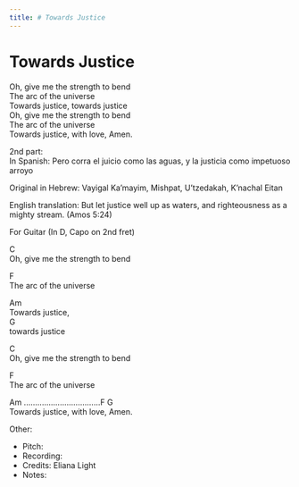 ```yaml
---
title: # Towards Justice
---
```



# Towards Justice

Oh, give me the strength to bend  
The arc of the universe   
Towards justice, towards justice   
Oh, give me the strength to bend   
The arc of the universe   
Towards justice, with love, Amen.   
  
2nd part:  
In Spanish: Pero corra el juicio como las aguas, y la justicia como impetuoso arroyo  
  
Original in Hebrew: Vayigal Ka’mayim, Mishpat, U’tzedakah, K’nachal Eitan   
  
English translation: But let justice well up as waters, and righteousness as a mighty stream. (Amos 5:24)

  
For Guitar (In D, Capo on 2nd fret)
  
C  
Oh, give me the strength to bend  
  
F  
The arc of the universe   
  
Am   
Towards justice,  
  G  
  towards justice   
  
C  
Oh, give me the strength to bend   
  
F  
The arc of the universe   
  
Am ..................................F          G                          
Towards justice, with love, Amen.   
  
  
Other: 
* Pitch: 
* Recording:  
* Credits: Eliana Light
* Notes: 
